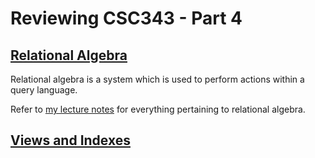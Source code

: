 # Reviewing CSC343 - Part 4

## <u>**Relational Algebra**</u>
Relational algebra is a system which is used to perform actions within a query language. 

Refer to [my lecture notes](../References/CSC343%20Lec07%20-%20Relational%20Algebra.md) for everything pertaining to relational algebra.

## <u>**Views and Indexes**</u>
